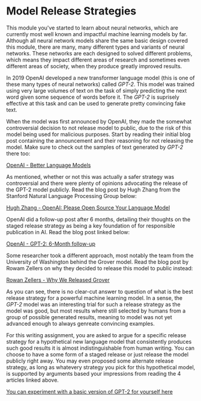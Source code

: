 
# Model Release Strategies

This module you've started to learn about neural networks, which are currently
most well known and impactful machine learning models by far. Although all
neural network models share the same basic design covered this module, there
are many, many different types and variants of neural networks. These networks
are each designed to solved different problems, which means they impact
different areas of research and sometimes even different areas of society, when
they produce greatly improved results.

In 2019 OpenAI developed a new transformer language model (this is one of these
many types of neural networks) called *GPT-2*. This model was trained using
very large volumes of text on the task of simply predicting the next word given
some sequence of words before it. The *GPT-2* is suprisely effective at this
task and can be used to generate pretty convincing fake text.

When the model was first announced by OpenAI, they made the somewhat
controversial decision to not release model to public, due to the risk of this
model being used for malicious purposes.  Start by reading their initial blog
post containing the announcement and their reasoning for not releasing the
model. Make sure to check out the samples of text generated by *GPT-2* there
too:

[OpenAI - Better Language Models](https://openai.com/blog/better-language-models/)

As mentioned, whether or not this was actually a safer strategy was
controversial and there were plenty of opinions advocating the release of the
GPT-2 model publicly. Read the blog post by Hugh Zhang from the Stanford
Natural Language Processing Group below:

[Hugh Zhang - OpenAI: Please Open Source Your Language Model](https://thegradient.pub/openai-please-open-source-your-language-model/)

OpenAI did a follow-up post after 6 months, detailing their thoughts on the
staged release strategy as being a key foundation of for responsible
publication in AI. Read the blog post linked below:

[OpenAI - GPT-2: 6-Month follow-up](https://openai.com/blog/gpt-2-6-month-follow-up/)

Some researcher took a different approach, most notably the team from the
University of Washington behind the Grover model. Read the blog post by Rowam
Zellers on why they decided to release this model to public instead:

[Rowan Zellers - Why We Released Grover](https://thegradient.pub/why-we-released-grover/)

As you can see, there is no clear-cut answer to question of what is the best
release strategy for a powerful machine learning model. In a sense, the *GPT-2*
model was an interesting trial for such a release strategy as the model was
good, but most results where still selected by humans from a group of possible
generated results, meaning to model was not yet advanced enough to always
genreate convincing examples.

For this writing assignment, you are asked to argue for a specific release
strategy for a hypothetical new language model that consistently produces such
good results it is almost indistinguishable from human writing. You can choose
to have a some form of a staged release or just release the model publicly
right away. You may even proposed some alternate release strategy, as long as
whatevery strategy you pick for this hypothetical model, is supported by
arguments based your impressions from reading the 4 articles linked above.

[You can experiment with a basic version of GPT-2 for yourself here](https://bellard.org/textsynth/)


